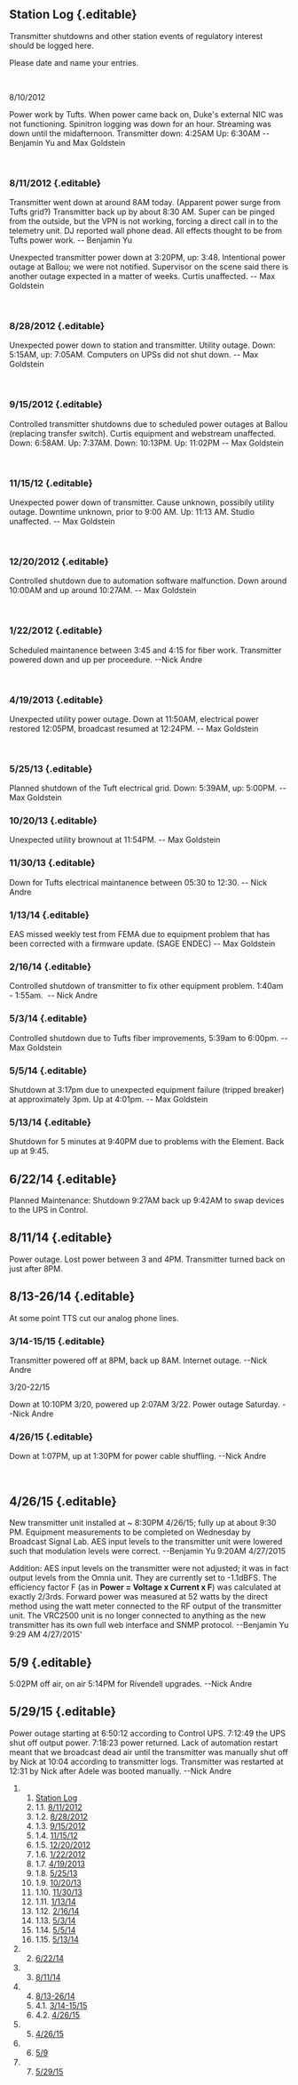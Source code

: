 Station Log {.editable}
-----------

Transmitter shutdowns and other station events of regulatory interest
should be logged here.

Please date and name your entries.

 

8/10/2012

Power work by Tufts. When power came back on, Duke's external NIC was
not functioning. Spinitron logging was down for an hour. Streaming was
down until the midafternoon. Transmitter down: 4:25AM Up: 6:30AM
--Benjamin Yu and Max Goldstein

 

### 8/11/2012 {.editable}

Transmitter went down at around 8AM today. (Apparent power surge from
Tufts grid?) Transmitter back up by about 8:30 AM. Super can be pinged
from the outside, but the VPN is not working, forcing a direct call in
to the telemetry unit. DJ reported wall phone dead. All effects thought
to be from Tufts power work. -- Benjamin Yu

Unexpected transmitter power down at 3:20PM, up: 3:48. Intentional power
outage at Ballou; we were not notified. Supervisor on the scene said
there is another outage expected in a matter of weeks. Curtis
unaffected. -- Max Goldstein

 

### 8/28/2012 {.editable}

Unexpected power down to station and transmitter. Utility outage. Down:
5:15AM, up: 7:05AM. Computers on UPSs did not shut down. -- Max
Goldstein

 

### 9/15/2012 {.editable}

Controlled transmitter shutdowns due to scheduled power outages at
Ballou (replacing transfer switch). Curtis equipment and webstream
unaffected. Down: 6:58AM. Up: 7:37AM. Down: 10:13PM. Up: 11:02PM -- Max
Goldstein

 

### 11/15/12 {.editable}

Unexpected power down of transmitter. Cause unknown, possibily utility
outage. Downtime unknown, prior to 9:00 AM. Up: 11:13 AM. Studio
unaffected. -- Max Goldstein

 

### 12/20/2012 {.editable}

Controlled shutdown due to automation software malfunction. Down around
10:00AM and up around 10:27AM. -- Max Goldstein

 

### 1/22/2012 {.editable}

Scheduled maintanence between 3:45 and 4:15 for fiber work. Transmitter
powered down and up per proceedure. --Nick Andre

 

### 4/19/2013 {.editable}

Unexpected utility power outage. Down at 11:50AM, electrical power
restored 12:05PM, broadcast resumed at 12:24PM. -- Max Goldstein

 

### 5/25/13 {.editable}

Planned shutdown of the Tuft electrical grid. Down: 5:39AM, up: 5:00PM.
-- Max Goldstein

### 10/20/13 {.editable}

Unexpected utility brownout at 11:54PM. -- Max Goldstein

### 11/30/13 {.editable}

Down for Tufts electrical maintanence between 05:30 to 12:30. -- Nick
Andre

### 1/13/14 {.editable}

EAS missed weekly test from FEMA due to equipment problem that has been
corrected with a firmware update. (SAGE ENDEC) -- Max Goldstein

### 2/16/14 {.editable}

Controlled shutdown of transmitter to fix other equipment problem.
1:40am - 1:55am.  -- Nick Andre

### 5/3/14 {.editable}

Controlled shutdown due to Tufts fiber improvements, 5:39am to 6:00pm.
-- Max Goldstein

### 5/5/14 {.editable}

Shutdown at 3:17pm due to unexpected equipment failure (tripped breaker)
at approximately 3pm. Up at 4:01pm. -- Max Goldstein

### 5/13/14 {.editable}

Shutdown for 5 minutes at 9:40PM due to problems with the Element. Back
up at 9:45.

6/22/14 {.editable}
-------

Planned Maintenance: Shutdown 9:27AM back up 9:42AM to swap devices to
the UPS in Control.

8/11/14 {.editable}
-------

Power outage. Lost power between 3 and 4PM. Transmitter turned back on
just after 8PM.

8/13-26/14 {.editable}
----------

At some point TTS cut our analog phone lines.

### 3/14-15/15 {.editable}

Transmitter powered off at 8PM, back up 8AM. Internet outage. --Nick
Andre

3/20-22/15

Down at 10:10PM 3/20, powered up 2:07AM 3/22. Power outage Saturday.
--Nick Andre

### 4/26/15 {.editable}

Down at 1:07PM, up at 1:30PM for power cable shuffling. --Nick Andre

 

4/26/15 {.editable}
-------

New transmitter unit installed at \~ 8:30PM 4/26/15; fully up at about
9:30 PM. Equipment measurements to be completed on Wednesday by
Broadcast Signal Lab. AES input levels to the transmitter unit were
lowered such that modulation levels were correct. --Benjamin Yu 9:20AM
4/27/2015

Addition: AES input levels on the transmitter were not adjusted; it was
in fact output levels from the Omnia unit. They are currently set to
-1.1dBFS. The efficiency factor F (as in **Power = Voltage x Current x
F**) was calculated at exactly 2/3rds. Forward power was measured at 52
watts by the direct method using the watt meter connected to the RF
output of the transmitter unit. The VRC2500 unit is no longer connected
to anything as the new transmitter has its own full web interface and
SNMP protocol. --Benjamin Yu 9:29 AM 4/27/2015'

5/9 {.editable}
---

5:02PM off air, on air 5:14PM for Rivendell upgrades. --Nick Andre

5/29/15 {.editable}
-------

Power outage starting at 6:50:12 according to Control UPS. 7:12:49 the
UPS shut off output power. 7:18:23 power returned. Lack of automation
restart meant that we broadcast dead air until the transmitter was
manually shut off by Nick at 10:04 according to transmitter logs.
Transmitter was restarted at 12:31 by Nick after Adele was booted
manually. --Nick Andre

1.  1. [Station Log](#Station_Log)
    1.  1.1. [8/11/2012](#8.2F11.2F2012)
    2.  1.2. [8/28/2012](#8.2F28.2F2012)
    3.  1.3. [9/15/2012](#9.2F15.2F2012)
    4.  1.4. [11/15/12](#11.2F15.2F12)
    5.  1.5. [12/20/2012](#12.2F20.2F2012)
    6.  1.6. [1/22/2012](#1.2F22.2F2012)
    7.  1.7. [4/19/2013](#4.2F19.2F2013)
    8.  1.8. [5/25/13](#5.2F25.2F13)
    9.  1.9. [10/20/13](#10.2F20.2F13)
    10. 1.10. [11/30/13](#11.2F30.2F13)
    11. 1.11. [1/13/14](#1.2F13.2F14)
    12. 1.12. [2/16/14](#2.2F16.2F14)
    13. 1.13. [5/3/14](#5.2F3.2F14)
    14. 1.14. [5/5/14](#5.2F5.2F14)
    15. 1.15. [5/13/14](#5.2F13.2F14)

2.  2. [6/22/14](#6.2F22.2F14)
3.  3. [8/11/14](#8.2F11.2F14)
4.  4. [8/13-26/14](#8.2F13-26.2F14)
    1.  4.1. [3/14-15/15](#3.2F14-15.2F15)
    2.  4.2. [4/26/15](#4.2F26.2F15)

5.  5. [4/26/15](#4.2F26.2F15_2)
6.  6. [5/9](#5.2F9)
7.  7. [5/29/15](#5.2F29.2F15)

